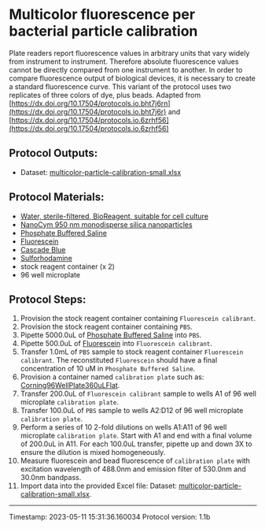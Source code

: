 # Multicolor fluorescence per bacterial particle calibration

Plate readers report fluorescence values in arbitrary units that vary widely from instrument to instrument. Therefore absolute fluorescence values cannot be directly compared from one instrument to another. In order to compare fluorescence output of biological devices, it is necessary to create a standard fluorescence curve. This variant of the protocol uses two replicates of three colors of dye, plus beads.
Adapted from [https://dx.doi.org/10.17504/protocols.io.bht7j6rn](https://dx.doi.org/10.17504/protocols.io.bht7j6r) and [https://dx.doi.org/10.17504/protocols.io.6zrhf56](https://dx.doi.org/10.17504/protocols.io.6zrhf56)


## Protocol Outputs:
* Dataset: [multicolor-particle-calibration-small.xlsx](multicolor-particle-calibration-small.xlsx)


## Protocol Materials:
* [Water, sterile-filtered, BioReagent, suitable for cell culture](https://identifiers.org/pubchem.substance:24901740)
* [NanoCym 950 nm monodisperse silica nanoparticles](https://nanocym.com/wp-content/uploads/2018/07/NanoCym-All-Datasheets-.pdf)
* [Phosphate Buffered Saline](https://pubchem.ncbi.nlm.nih.gov/substance/329753341)
* [Fluorescein](https://pubchem.ncbi.nlm.nih.gov/substance/329753341)
* [Cascade Blue](https://pubchem.ncbi.nlm.nih.gov/substance/329753341)
* [Sulforhodamine](https://pubchem.ncbi.nlm.nih.gov/substance/329753341)
* stock reagent container (x 2)
* 96 well microplate


## Protocol Steps:
1. Provision the stock reagent container containing `Fluorescein calibrant`.
2. Provision the stock reagent container containing `PBS`.
3. Pipette 5000.0uL of [Phosphate Buffered Saline](https://pubchem.ncbi.nlm.nih.gov/substance/329753341) into `PBS`.
4. Pipette 500.0uL of [Fluorescein](https://pubchem.ncbi.nlm.nih.gov/substance/329753341) into `Fluorescein calibrant`.
5. Transfer 1.0mL of `PBS` sample to  stock reagent container `Fluorescein calibrant`. The reconstituted `Fluorescein` should have a final concentration of 10 uM in `Phosphate Buffered Saline`.
6. Provision a container named `calibration plate` such as: 
	[Corning96WellPlate360uLFlat](https://sift.net/container-ontology/container-ontology#Corning96WellPlate360uLFlat).
7. Transfer 200.0uL of `Fluorescein calibrant` sample to wells A1 of 96 well microplate `calibration plate`.
8. Transfer 100.0uL of `PBS` sample to wells A2:D12 of 96 well microplate `calibration plate`.
9. Perform a series of 10 2-fold dilutions on wells A1:A11 of 96 well microplate `calibration plate`. Start with A1 and end with a final volume of 200.0uL in A11.  For each 100.0uL transfer, pipette up and down 3X to ensure the dilution is mixed homogeneously.
10. Measure fluorescein and bead fluorescence of `calibration plate` with excitation wavelength of 488.0nm and emission filter of 530.0nm and 30.0nm bandpass.
11. Import data into the provided Excel file: Dataset: [multicolor-particle-calibration-small.xlsx](multicolor-particle-calibration-small.xlsx).

---
Timestamp: 2023-05-11 15:31:36.160034
Protocol version: 1.1b
